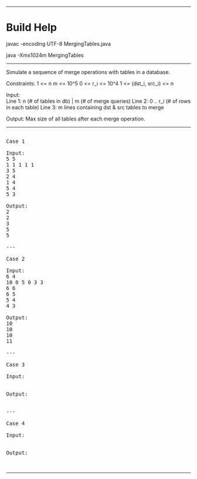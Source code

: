 
***

# Build Help

javac -encoding UTF-8 MergingTables.java

java -Xmx1024m MergingTables


***

Simulate a sequence of merge operations with tables in a database.

Constraints: 1 <= n
             m <= 10^5
             0 <= r_i <= 10^4
             1 <= (dst_i, src_i) <= n

Input:  
  Line 1: n (# of tables in db) | m  (# of merge queries)
  Line 2: 0 .. r_i (# of rows in each table)
  Line 3: m lines containing dst & src tables to merge

Output: Max size of all tables after each merge operation.

***

<pre>

Case 1

Input: 
5 5
1 1 1 1 1
3 5
2 4
1 4
5 4
5 3
  
Output:
2
2
3
5
5

---

Case 2

Input:  
6 4
10 0 5 0 3 3
6 6
6 5
5 4
4 3

Output: 
10
10
10
11

---

Case 3

Input: 


Output: 


---

Case 4

Input: 


Output: 


</pre>

***



